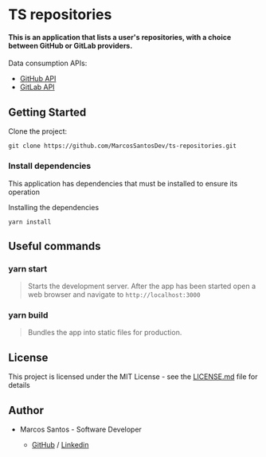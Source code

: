 # TS repositories

#### This is an application that lists a user's repositories, with a choice between GitHub or GitLab providers.
Data consumption APIs:
- [GitHub API](https://developer.github.com/v3/)
- [GitLab API](https://docs.gitlab.com/ee/api/)

## Getting Started

Clone the project:

```
git clone https://github.com/MarcosSantosDev/ts-repositories.git
```

### Install dependencies

This application has dependencies that must be installed to ensure its operation

Installing the dependencies

```
yarn install
```

## Useful commands

### yarn start
> Starts the development server.
After the app has been started open a web browser and navigate to `http://localhost:3000`

### yarn build
> Bundles the app into static files for production.

## License

This project is licensed under the MIT License - see the [LICENSE.md](LICENSE.md) file for details

## Author

- Marcos Santos - Software Developer 

  - [GitHub](https://github.com/MarcosSantosDev) / [Linkedin](https://www.linkedin.com/in/marcossantosdev/)

